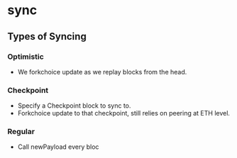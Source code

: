 # sync

## Types of Syncing

### Optimistic

- We forkchoice update as we replay blocks from the head.

### Checkpoint

- Specify a Checkpoint block to sync to.
- Forkchoice update to that checkpoint, still relies on peering at ETH level.

### Regular

- Call newPayload every bloc
